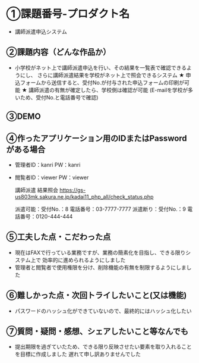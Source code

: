 # ①課題番号-プロダクト名

- 講師派遣申込システム

## ②課題内容（どんな作品か）

- 小学校がネット上で講師派遣申込を行い、その結果を一覧表で確認できるようにし、
  さらに講師派遣結果を学校がネット上で照会できるシステム
  ★ 申込フォームから送信すると、受付No.が付与された申込フォームの印刷が可能
  ★ 講師派遣の有無が確定したら、学校側は確認が可能
    (E-mailを学校が多いため、受付No.と電話番号で確認)

## ③DEMO



## ④作ったアプリケーション用のIDまたはPasswordがある場合

- 管理者ID：kanri  PW：kanri
- 閲覧者ID：viewer PW：viewer

  講師派遣 結果照会 
  https://gs-us803mk.sakura.ne.jp/kadai11_php_all/check_status.php

  派遣可能：受付No.：8 電話番号：03-7777-7777
  派遣断り：受付No.：9 電話番号：0120-444-444

## ⑤工夫した点・こだわった点

- 現在はFAXで行っている業務ですが、業務の簡素化を目指し、できる限りシステム上で
  効率的に進められるようにしました
- 管理者と閲覧者で使用権限を分け、削除機能の有無を制限するようにしました

## ⑥難しかった点・次回トライしたいこと(又は機能)

- パスワードのハッシュ化ができていないので、最終的にはハッシュ化したい

## ⑦質問・疑問・感想、シェアしたいこと等なんでも

- 提出期限を過ぎていたため、できる限り反映させたい要素を取り入れることを目標に作成しました
  遅れて申し訳ありませんでした